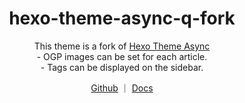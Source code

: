 <h1 align="center">hexo-theme-async-q-fork</h1>

<div align="center">
This theme is a fork of  <a href= "https://github.com/MaLuns/hexo-theme-async" target="_blank" > Hexo Theme Async </a> <br>
- OGP images can be set for each article.<br>
- Tags can be displayed on the sidebar.

[Github](https://github.com/MaLuns/hexo-theme-async) ｜ [Docs](https://hexo-theme-async.imalun.com/)

</div>